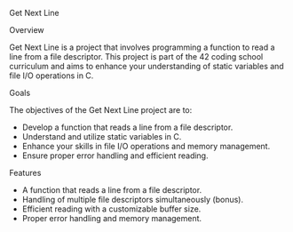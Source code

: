 Get Next Line

Overview

Get Next Line is a project that involves programming a function to read a line from a file descriptor. This project is part of the 42 coding school curriculum and aims to enhance your understanding of static variables and file I/O operations in C.

Goals

The objectives of the Get Next Line project are to:

- Develop a function that reads a line from a file descriptor.
- Understand and utilize static variables in C.
- Enhance your skills in file I/O operations and memory management.
- Ensure proper error handling and efficient reading.

Features

- A function that reads a line from a file descriptor.
- Handling of multiple file descriptors simultaneously (bonus).
- Efficient reading with a customizable buffer size.
- Proper error handling and memory management.
